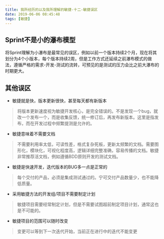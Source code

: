 ```yaml
---
title: 我所经历的以及我所理解的敏捷-十二-敏捷误区
date: 2019-06-06 08:45:48
tags: [敏捷]
---
```


## Sprint不是小的瀑布模型

将Sprint理解为小瀑布是最常见的误区，例如以前一个版本持续2个月，现在将其划分为4个小版本，每个版本持续2周，但是工作方式还延续之前瀑布模式的做法，遵循严格的需求-开发-测试的流转，可预见的是测试的压力会比之前大瀑布的时期更大。

## 其他误区

- 敏捷就是快，版本更新很快，甚至每天都有新版本

> 将版本更新速度视为敏捷开发核心，是完全错误的。不是发现一个bug，就改一个发布一个，而是收集反馈，统一修订后，再发布新版本。这里是指发布，而在开发过程中频繁提测是允许的。

- 敏捷意味着不需要文档

> 不需要利用率太低，可读性差，格式复杂死板，更新太频繁的文档。需要图形化，模块化，可视化程度高，逻辑详细完整准确，容易传播的文档。敏捷非常推荐活文档，例如遵循BDD原则开发的测试文档。

- 敏捷是快速开发，迭代版本的BUG多一点是正常的

> 每个交付的产品，必须是集成测试通过的。宁可交付产品数量少，也不能降低质量。

- 采用敏捷方法的开发组/项目不需要制定计划

> 敏捷项目需要经常制定计划，但是不需要试图超前制定项目计划，通常这也是不可能的。

- 敏捷项目的范围可以随时改变

> 变更可以等到下一次迭代开始，当前正在进行中的迭代不能变更
